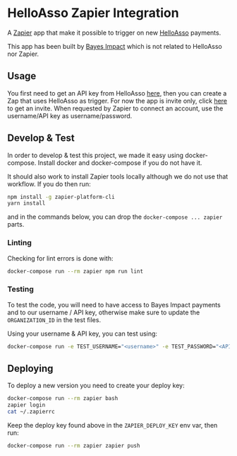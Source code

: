 # HelloAsso Zapier Integration

A [Zapier](https://zapier.com) app that make it possible to trigger on new
[HelloAsso](https://www.helloasso.com) payments.

This app has been built by [Bayes Impact](https://www.bayesimpact.org) which is
not related to HelloAsso nor Zapier.

## Usage

You first need to get an API key from HelloAsso
[here](https://dev.helloasso.com/), then you can create a Zap that uses
HelloAsso as trigger. For now the app is invite only, click
[here](https://zapier.com/platform/public-invite/7180/3ce87fa187c1a5b87eb1fe389130e97e/)
to get an invite. When requested by Zapier to connect an account, use the
username/API key as username/password.

## Develop & Test

In order to develop & test this project, we made it easy using docker-compose.
Install docker and docker-compose if you do not have it.

It should also work to install Zapier tools locally although we do not use that
workflow. If you do then run:

```sh
npm install -g zapier-platform-cli
yarn install
```

and in the commands below, you can drop the `docker-compose ... zapier` parts.

### Linting

Checking for lint errors is done with:
```sh
docker-compose run --rm zapier npm run lint
```

### Testing

To test the code, you will need to have access to Bayes Impact payments and to
our username / API key, otherwise make sure to update the `ORGANIZATION_ID` in
the test files.

Using your username & API key, you can test using:
```sh
docker-compose run -e TEST_USERNAME="<username>" -e TEST_PASSWORD="<API key>" --rm zapier zapier test
```

## Deploying

To deploy a new version you need to create your deploy key:
```sh
docker-compose run --rm zapier bash
zapier login
cat ~/.zapierrc
```

Keep the deploy key found above in the `ZAPIER_DEPLOY_KEY` env var, then run:

```sh
docker-compose run --rm zapier zapier push
```
